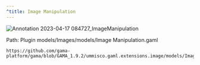 ```yaml
---
^title: Image Manipulation
---
```


![Annotation 2023-04-17 084727_ImageManipulation](https://user-images.githubusercontent.com/4437331/232413742-1dbf9225-0a95-496c-881f-7f7ed8b39217.png)

Path: Plugin models/Images/models/Image Manipulation.gaml

```gaml reference
https://github.com/gama-platform/gama/blob/GAMA_1.9.2/ummisco.gaml.extensions.image/models/Images/models/Image%20Manipulation.gaml
```

